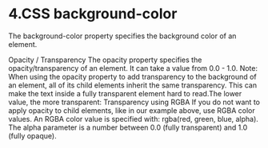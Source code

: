 <h1>4.CSS background-color</h1>
The background-color property specifies the background color of an element.

Opacity / Transparency
The opacity property specifies the opacity/transparency of an element. It can take a value from 0.0 - 1.0. 
Note: When using the opacity property to add transparency to the background of an element, all of its child elements inherit the same transparency. This can make the text inside a fully transparent element hard to read.The lower value, the more transparent:
Transparency using RGBA
If you do not want to apply opacity to child elements, like in our example above, use RGBA color values.
An RGBA color value is specified with: rgba(red, green, blue, alpha). The alpha parameter is a number between 0.0 (fully transparent) and 1.0 (fully opaque).
